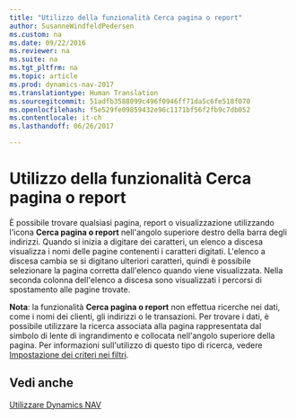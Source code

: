 ```yaml
---
title: "Utilizzo della funzionalità Cerca pagina o report"
author: SusanneWindfeldPedersen
ms.custom: na
ms.date: 09/22/2016
ms.reviewer: na
ms.suite: na
ms.tgt_pltfrm: na
ms.topic: article
ms.prod: dynamics-nav-2017
ms.translationtype: Human Translation
ms.sourcegitcommit: 51adfb3588099c496f0946ff71da5c6fe518f070
ms.openlocfilehash: f5e529fe09859432e96c1171bf56f2fb9c7db052
ms.contentlocale: it-ch
ms.lasthandoff: 06/26/2017

---
```


# <a name="using-search-for-page-or-report"></a>Utilizzo della funzionalità Cerca pagina o report
È possibile trovare qualsiasi pagina, report o visualizzazione utilizzando l'icona **Cerca pagina o report** nell'angolo superiore destro della barra degli indirizzi.
Quando si inizia a digitare dei caratteri, un elenco a discesa visualizza i nomi delle pagine contenenti i caratteri digitati. L'elenco a discesa cambia se si digitano ulteriori caratteri, quindi è possibile selezionare la pagina corretta dall'elenco quando viene visualizzata. Nella seconda colonna dell'elenco a discesa sono visualizzati i percorsi di spostamento alle pagine trovate.

**Nota**: la funzionalità **Cerca pagina o report** non effettua ricerche nei dati, come i nomi dei clienti, gli indirizzi o le transazioni. Per trovare i dati, è possibile utilizzare la ricerca associata alla pagina rappresentata dal simbolo di lente di ingrandimento e collocata nell'angolo superiore della pagina. Per informazioni sull'utilizzo di questo tipo di ricerca, vedere [Impostazione dei criteri nei filtri](ui-enter-criteria-filters.md).

## <a name="see-also"></a>Vedi anche
[Utilizzare Dynamics NAV](ui-work-product.md)

